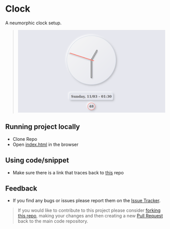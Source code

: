# Clock
A neumorphic clock setup.
> ![sample](./image.png)
## Running project locally
- Clone Repo
- Open [index.html](./index.html) in the browser
## Using code/snippet
- Make sure there is a link that traces back to [this](https://github.com/irizwankhan/clock) repo
## Feedback
- If you find any bugs or issues please report them on the [Issue Tracker](https://github.com/irizwankhan/clock/issues).
> If you would like to contribute to this project please consider [forking this repo](https://github.com/irizwankhan/clock/fork), making your changes and then creating a new [Pull Request](https://github.com/irizwankhan/clock/pulls) back to the main code repository.
